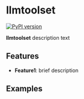 # llmtoolset

[![PyPI version](https://badge.fury.io/py/llmtoolset.svg)](https://badge.fury.io/py/llmtoolset)

**llmtoolset** description text

## Features

- **Feature1**: brief description

## Examples

```python

```